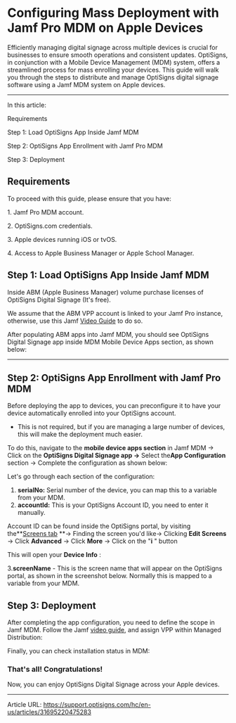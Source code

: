 # Configuring Mass Deployment with Jamf Pro MDM on Apple Devices

Efficiently managing digital signage across multiple devices is crucial for businesses to ensure smooth operations and consistent updates. OptiSigns, in conjunction with a Mobile Device Management (MDM) system, offers a streamlined process for mass enrolling your devices. This guide will walk you through the steps to distribute and manage OptiSigns digital signage software using a Jamf MDM system on Apple devices.

* * *

In this article:

Requirements

Step 1: Load OptiSigns App Inside Jamf MDM

Step 2: OptiSigns App Enrollment with Jamf Pro MDM

Step 3: Deployment

## Requirements

To proceed with this guide, please ensure that you have:

1\. Jamf Pro MDM account.

2\. OptiSigns.com credentials.

3\. Apple devices running iOS or tvOS.

4\. Access to Apple Business Manager or Apple School Manager.

## Step 1: Load OptiSigns App Inside Jamf MDM

Inside ABM (Apple Business Manager) volume purchase licenses of OptiSigns Digital Signage (It's free).

We assume that the ABM VPP account is linked to your Jamf Pro instance, otherwise, use this Jamf [Video Guide](https://trainingcatalog.jamf.com/volume-purchasing/637880) to do so.

After populating ABM apps into Jamf MDM, you should see OptiSigns Digital Signage app inside MDM Mobile Device Apps section, as shown below:

****

## Step 2: OptiSigns App Enrollment with Jamf Pro MDM

Before deploying the app to devices, you can preconfigure it to have your device automatically enrolled into your OptiSigns account.

  * This is not required, but if you are managing a large number of devices, this will make the deployment much easier.



To do this, navigate to the **mobile device apps section** in Jamf MDM → Click on the **OptiSigns Digital Signage app →** Select the**App Configuration** section → Complete the configuration as shown below:



Let's go through each section of the configuration:



  1. **serialNo:** Serial number of the device, you can map this to a variable from your MDM. 
  2. **accountId:** This is your OptiSigns Account ID, you need to enter it manually.



Account ID can be found inside the OptiSigns portal, by visiting the**[Screens tab](https://app.optisigns.com/app/screenManagement) **→ Finding the screen you'd like→ Clicking **Edit Screens** → Click **Advanced** → Click **More** → Click on the "**i** " button 



This will open your **Device Info** :



3.**screenName** \- This is the screen name that will appear on the OptiSigns portal, as shown in the screenshot below. Normally this is mapped to a variable from your MDM.



## Step 3: Deployment

After completing the app configuration, you need to define the scope in Jamf MDM. Follow the Jamf [video guide](https://trainingcatalog.jamf.com/device-scope/552567), and assign VPP within Managed Distribution:



Finally, you can check installation status in MDM:



### That's all! Congratulations!

Now, you can enjoy OptiSigns Digital Signage across your Apple devices.

---
Article URL: https://support.optisigns.com/hc/en-us/articles/31695220475283
